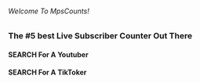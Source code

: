 ###### Welcome To MpsCounts!
### The #5 best Live Subscriber Counter Out There
#### SEARCH For A Youtuber
#### SEARCH For A TikToker
